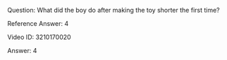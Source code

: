 Question: What did the boy do after making the toy shorter the first time?

Reference Answer: 4

Video ID: 3210170020

Answer: 4

